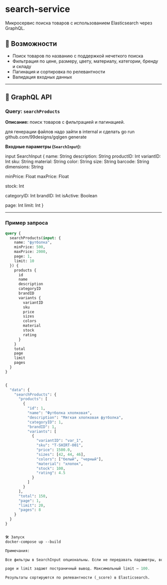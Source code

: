 # search-service

Микросервис поиска товаров с использованием Elasticsearch через GraphQL.

## 🚀 Возможности

- Поиск товаров по названию с поддержкой нечеткого поиска
- Фильтрация по цене, размеру, цвету, материалу, категории, бренду и складу
- Пагинация и сортировка по релевантности
- Валидация входных данных

---

## 📡 GraphQL API

### Query: `searchProducts`

**Описание:** поиск товаров с фильтрацией и пагинацией.

для генерации файлов надо зайти в internal и сделать go run github.com/99designs/gqlgen generate 

**Входные параметры (`SearchInput`):**

input SearchInput {
  name: String
  description: String
  productID: Int
  variantID: Int
  sku: String
  material: String
  color: String
  size: String
  barcode: String
  dimensions: String

  minPrice: Float
  maxPrice: Float

  stock: Int

  categoryID: Int
  brandID: Int
  isActive: Boolean

  page: Int
  limit: Int
}

---

### Пример запроса

```graphql
query {
  searchProducts(input: {
    name: "футболка",
    minPrice: 500,
    maxPrice: 2000,
    page: 1,
    limit: 10
  }) {
    products {
      id
      name
      description
      categoryID
      brandID
      variants {
        variantID
        sku
        price
        sizes
        colors
        material
        stock
        rating
      }
    }
    total
    page
    limit
    pages
  }
}


{
  "data": {
    "searchProducts": {
      "products": [
        {
          "id": 1,
          "name": "Футболка хлопковая",
          "description": "Мягкая хлопковая футболка",
          "categoryID": 1,
          "brandID": 1,
          "variants": [
            {
              "variantID": "var_1",
              "sku": "T-SHIRT-001",
              "price": 1500.0,
              "sizes": [42, 44, 46],
              "colors": ["белый", "черный"],
              "material": "хлопок",
              "stock": 100,
              "rating": 4.5
            }
          ]
        }
      ],
      "total": 150,
      "page": 1,
      "limit": 20,
      "pages": 8
    }
  }
}


🛠️ Запуск
docker-compose up --build

Примечания:

Все фильтры в SearchInput опциональны. Если не передавать параметры, возвращаются все товары с пагинацией.

page и limit задают постраничный вывод. Максимальный limit — 100.

Результаты сортируются по релевантности (_score) в Elasticsearch.
